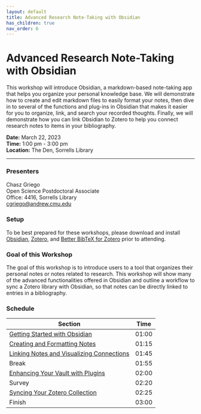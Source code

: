 ```yaml
---
layout: default
title: Advanced Research Note-Taking with Obsidian
has_children: true
nav_order: 6
---
```


# Advanced Research Note-Taking with Obsidian

This workshop will introduce Obsidian, a markdown-based note-taking app that
helps you organize your personal knowledge base. We will demonstrate how to
create and edit markdown files to easily format your notes, then dive in to
several of the functions and plug-ins in Obsidian that makes it easier for you
to organize, link, and search your recorded thoughts. Finally, we will
demonstrate how you can link Obsidian to Zotero to help you connect research
notes to items in your bibliography.  

**Date:** March 22, 2023   
**Time:** 1:00 pm - 3:00 pm   
**Location:** The Den, Sorrells Library   

____
### Presenters
Chasz Griego <a href='https://github.com/chaszg' target='_blank'><img src='../content/img/GitHub-Mark-custom.svg' style='width:15px; padding:0; border:none !important;'></a>  
Open Science Postdoctoral Associate  
Office: 4416, Sorrells Library  
[cgriego@andrew.cmu.edu](mailto:cgriego@andrew.cmu.edu)

### Setup

To be best prepared for these workshops, please download and install [Obsidian](https://obsidian.md/),
[Zotero](https://www.zotero.org/download/), and [Better BibTeX for Zotero](https://retorque.re/zotero-better-bibtex/installation/)
prior to attending.

### Goal of this Workshop

The goal of this workshop is to introduce users to a tool that organizes their
personal notes or notes related to research. This workshop will show many of
the advanced functionalities offered in Obsidian and outline a workflow to sync
a Zotero library with Obsidian, so that notes can be directly linked to entries
in a bibliography.

### Schedule

| Section | Time
| --- | ---
| [Getting Started with Obsidian](../Obsidian_Materials/00-getting-started) | 01:00
| [Creating and Formatting Notes]() | 01:15
| [Linking Notes and Visualizing Connections]() | 01:45
| Break | 01:55
| [Enhancing Your Vault with Plugins]() | 02:00
| Survey | 02:20
| [Syncing Your Zotero Collection]() | 02:25
| Finish | 03:00
